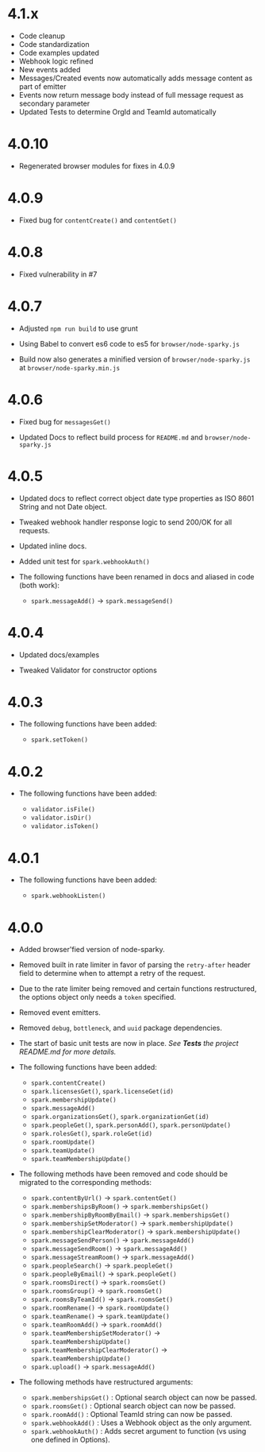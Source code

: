 # 4.1.x

* Code cleanup
* Code standardization
* Code examples updated
* Webhook logic refined
* New events added
* Messages/Created events now automatically adds message content as part of emitter
* Events now return message body instead of full message request as secondary parameter
* Updated Tests to determine OrgId and TeamId automatically

# 4.0.10

* Regenerated browser modules for fixes in 4.0.9

# 4.0.9

* Fixed bug for `contentCreate()` and `contentGet()`

# 4.0.8

* Fixed vulnerability in #7

# 4.0.7

* Adjusted `npm run build` to use grunt

* Using Babel to convert es6 code to es5 for `browser/node-sparky.js`

* Build now also generates a minified version of `browser/node-sparky.js` at `browser/node-sparky.min.js`

# 4.0.6

* Fixed bug for `messagesGet()`

* Updated Docs to reflect build process for `README.md` and `browser/node-sparky.js`

# 4.0.5

* Updated docs to reflect correct object date type properties as ISO 8601 String
  and not Date object.

* Tweaked webhook handler response logic to send 200/OK for all requests.

* Updated inline docs.

* Added unit test for `spark.webhookAuth()`

* The following functions have been renamed in docs and aliased in code (both work):

  * `spark.messageAdd()` → `spark.messageSend()`

# 4.0.4

* Updated docs/examples

* Tweaked Validator for constructor options

# 4.0.3

* The following functions have been added:

  * `spark.setToken()`

# 4.0.2

* The following functions have been added:

  * `validator.isFile()`
  * `validator.isDir()`
  * `validator.isToken()`

# 4.0.1

* The following functions have been added:

  * `spark.webhookListen()`

# 4.0.0

* Added browser'fied version of node-sparky.

* Removed built in rate limiter in favor of parsing the `retry-after` header
  field to determine when to attempt a retry of the request.

* Due to the rate limiter being removed and certain functions restructured, the
  options object only needs a `token` specified.

* Removed event emitters.

* Removed `debug`, `bottleneck`, and `uuid` package dependencies.

* The start of basic unit tests are now in place. _See **Tests** the project
  README.md for more details._

* The following functions have been added:

  * `spark.contentCreate()`
  * `spark.licensesGet()`, `spark.licenseGet(id)`
  * `spark.membershipUpdate()`
  * `spark.messageAdd()`
  * `spark.organizationsGet()`, `spark.organizationGet(id)`
  * `spark.peopleGet()`, `spark.personAdd()`, `spark.personUpdate()`
  * `spark.rolesGet()`, `spark.roleGet(id)`
  * `spark.roomUpdate()`
  * `spark.teamUpdate()`
  * `spark.teamMembershipUpdate()`


* The following methods have been removed and code should be migrated to the
  corresponding methods:

  * `spark.contentByUrl()` → `spark.contentGet()`
  * `spark.membershipsByRoom()` → `spark.membershipsGet()`
  * `spark.membershipByRoomByEmail()` → `spark.membershipsGet()`
  * `spark.membershipSetModerator()` → `spark.membershipUpdate()`
  * `spark.membershipClearModerator()` → `spark.membershipUpdate()`
  * `spark.messageSendPerson()` → `spark.messageAdd()`
  * `spark.messageSendRoom()` → `spark.messageAdd()`
  * `spark.messageStreamRoom()` → `spark.messageAdd()`
  * `spark.peopleSearch()` → `spark.peopleGet()`
  * `spark.peopleByEmail()` → `spark.peopleGet()`
  * `spark.roomsDirect()` → `spark.roomsGet()`
  * `spark.roomsGroup()` → `spark.roomsGet()`
  * `spark.roomsByTeamId()` → `spark.roomsGet()`
  * `spark.roomRename()` → `spark.roomUpdate()`
  * `spark.teamRename()` → `spark.teamUpdate()`
  * `spark.teamRoomAdd()` → `spark.roomAdd()`
  * `spark.teamMembershipSetModerator()` → `spark.teamMembershipUpdate()`
  * `spark.teamMembershipClearModerator()` → `spark.teamMembershipUpdate()`
  * `spark.upload()` → `spark.messageAdd()`


* The following methods have restructured arguments:

  * `spark.membershipsGet()` : Optional search object can now be passed.
  * `spark.roomsGet()` : Optional search object can now be passed.
  * `spark.roomAdd()` : Optional TeamId string can now be passed.
  * `spark.webhookAdd()` : Uses a Webhook object as the only argument.
  * `spark.webhookAuth()` : Adds secret argument to function (vs using one defined in Options).
